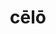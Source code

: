 ---
title: cēlō
meaning: to hide
ch: [eleven, f1, f, ss, ss2]
pos: verb
inf: celāre
secondppstem: cēl
infend: āre
conjugation: first
derivative: conceal
f1: yes
f: yes
ss: yes
ss2: yes
---